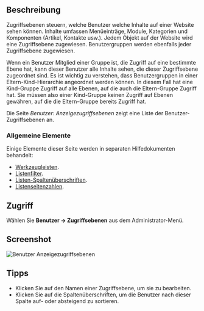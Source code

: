 <!-- Filename: Help4.x:Users:_Viewing_Access_Levels / Display title: Benutzer: Zugriffsebenen anzeigen -->

## Beschreibung

Zugriffsebenen steuern, welche Benutzer welche Inhalte auf einer Website sehen können. Inhalte umfassen Menüeinträge, Module, Kategorien und Komponenten (Artikel, Kontakte usw.). Jedem Objekt auf der Website wird eine Zugriffsebene zugewiesen. Benutzergruppen werden ebenfalls jeder Zugriffsebene zugewiesen.

Wenn ein Benutzer Mitglied einer Gruppe ist, die Zugriff auf eine bestimmte Ebene hat, kann dieser Benutzer alle Inhalte sehen, die dieser Zugriffsebene zugeordnet sind. Es ist wichtig zu verstehen, dass Benutzergruppen in einer Eltern-Kind-Hierarchie angeordnet werden können. In diesem Fall hat eine Kind-Gruppe Zugriff auf alle Ebenen, auf die auch die Eltern-Gruppe Zugriff hat. Sie müssen also einer Kind-Gruppe keinen Zugriff auf Ebenen gewähren, auf die die Eltern-Gruppe bereits Zugriff hat.

Die Seite *Benutzer: Anzeigezugriffsebenen* zeigt eine Liste der Benutzer-Zugriffsebenen an.

### Allgemeine Elemente

Einige Elemente dieser Seite werden in separaten Hilfedokumenten behandelt:

* [Werkzeugleisten](jdocmanual?article=help/common-elements/toolbars).
* [Listenfilter](jdocmanual?article=help/common-elements/list-filters).
* [Listen-Spaltenüberschriften](jdocmanual?article=help/common-elements/list-column-headers).
* [Listenseitenzahlen](jdocmanual?article=help/common-elements/list-pagination).

## Zugriff

Wählen Sie **Benutzer → Zugriffsebenen** aus dem Administrator-Menü.

## Screenshot

![Benutzer Anzeigezugriffsebenen](../../../de/images/users/users-viewing-access-levels.png)

## Tipps

- Klicken Sie auf den Namen einer Zugriffsebene, um sie zu bearbeiten.
- Klicken Sie auf die Spaltenüberschriften, um die Benutzer nach dieser Spalte auf- oder absteigend zu sortieren.
